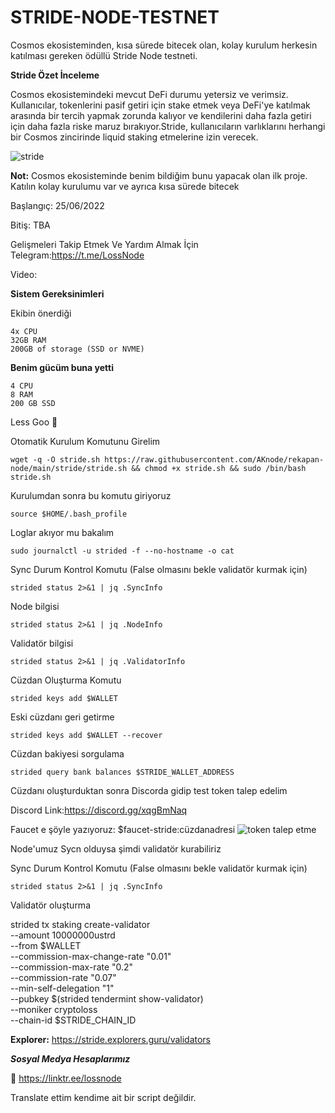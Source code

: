 # STRIDE-NODE-TESTNET
Cosmos ekosisteminden, kısa sürede bitecek olan, kolay kurulum herkesin katılması gereken ödüllü Stride Node testneti.

**Stride Özet İnceleme**

Cosmos ekosistemindeki mevcut DeFi durumu yetersiz ve verimsiz. Kullanıcılar, tokenlerini pasif getiri için stake etmek veya DeFi'ye katılmak arasında bir tercih yapmak zorunda kalıyor ve kendilerini daha fazla getiri için daha fazla riske maruz bırakıyor.Stride, kullanıcıların varlıklarını herhangi bir Cosmos zincirinde liquid staking etmelerine izin verecek.


![stride](https://user-images.githubusercontent.com/98783018/180624535-13dcf1b6-03b1-42d2-a42c-6e9a7ea0bfcf.jpg)

**Not:** Cosmos ekosisteminde benim bildiğim bunu yapacak olan ilk proje. Katılın kolay kurulumu var ve ayrıca kısa sürede bitecek

Başlangıç: 25/06/2022

Bitiş: TBA

Gelişmeleri Takip Etmek Ve Yardım Almak İçin Telegram:https://t.me/LossNode

Video:

**Sistem Gereksinimleri**

Ekibin önerdiği
```
4x CPU
32GB RAM
200GB of storage (SSD or NVME)
```
**Benim gücüm buna yetti**
```
4 CPU
8 RAM
200 GB SSD
```

Less Goo 🚀

Otomatik Kurulum Komutunu Girelim

```
wget -q -O stride.sh https://raw.githubusercontent.com/AKnode/rekapan-node/main/stride/stride.sh && chmod +x stride.sh && sudo /bin/bash stride.sh
```

Kurulumdan sonra bu komutu giriyoruz

```
source $HOME/.bash_profile
```
Loglar akıyor mu bakalım

```
sudo journalctl -u strided -f --no-hostname -o cat
```

Sync Durum Kontrol Komutu (False olmasını bekle validatör kurmak için)

```
strided status 2>&1 | jq .SyncInfo
```
Node bilgisi

```
strided status 2>&1 | jq .NodeInfo
```
Validatör bilgisi

```
strided status 2>&1 | jq .ValidatorInfo
```
Cüzdan Oluşturma Komutu
```
strided keys add $WALLET
```
Eski cüzdanı geri getirme

```
strided keys add $WALLET --recover
```
Cüzdan bakiyesi sorgulama

```
strided query bank balances $STRIDE_WALLET_ADDRESS
```

Cüzdanı oluşturduktan sonra Discorda gidip test token talep edelim

Discord Link:https://discord.gg/xqgBmNaq

Faucet e şöyle yazıyoruz: $faucet-stride:cüzdanadresi
![token talep etme](https://user-images.githubusercontent.com/98783018/180625048-11471c22-5ce3-486d-a0a8-f7f6176c664a.png)

Node'umuz Sycn olduysa şimdi validatör kurabiliriz

Sync Durum Kontrol Komutu (False olmasını bekle validatör kurmak için)
```
strided status 2>&1 | jq .SyncInfo
```

Validatör oluşturma

strided tx staking create-validator \
  --amount 10000000ustrd \
  --from $WALLET \
  --commission-max-change-rate "0.01" \
  --commission-max-rate "0.2" \
  --commission-rate "0.07" \
  --min-self-delegation "1" \
  --pubkey  $(strided tendermint show-validator) \
  --moniker cryptoloss \
  --chain-id $STRIDE_CHAIN_ID

**Explorer:**
https://stride.explorers.guru/validators

_**Sosyal Medya Hesaplarımız**_

📲 https://linktr.ee/lossnode

Translate ettim kendime ait bir script değildir.
